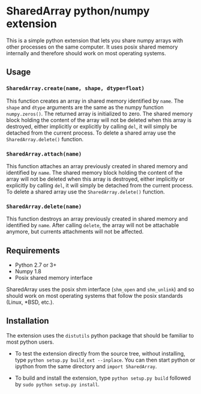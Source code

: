 SharedArray python/numpy extension
==================================

This is a simple python extension that lets you share numpy arrays
with other processes on the same computer.  It uses posix shared
memory internally and therefore should work on most operating systems.

Usage
-----

### `SharedArray.create(name, shape, dtype=float)`

This function creates an array in shared memory identified by
`name`.  The `shape` and `dtype` arguments are the same as the numpy
function `numpy.zeros()`.  The returned array is initialized to zero.
The shared memory block holding the content of the array will not be
deleted when this array is destroyed, either implicitly or explicitly
by calling `del`, it will simply be detached from the current process.
To delete a shared array use the `SharedArray.delete()` function.

### `SharedArray.attach(name)`

This function attaches an array previously created in shared memory
and identified by `name`.  The shared memory block holding the content
of the array will not be deleted when this array is destroyed, either
implicitly or explicitly by calling `del`, it will simply be detached
from the current process.  To delete a shared array use the
`SharedArray.delete()` function.

### `SharedArray.delete(name)`

This function destroys an array previously created in shared memory
and identified by `name`.  After calling `delete`, the array will not
be attachable anymore, but currents attachments will not be affected.

Requirements
------------

* Python 2.7 or 3+
* Numpy 1.8
* Posix shared memory interface

SharedArray uses the posix shm interface (`shm_open` and `shm_unlink`)
and so should work on most operating systems that follow the posix
standards (Linux, *BSD, etc.).

Installation
------------

The extension uses the `distutils` python package that should be
familiar to most python users.

* To test the extension directly from the source tree, without
installing, type `python setup.py build_ext --inplace`.  You can then
start python or ipython from the same directory and `import
SharedArray`.

* To build and install the extension, type `python setup.py build`
followed by `sudo python setup.py install`.
